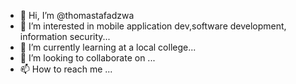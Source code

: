 - 👋 Hi, I’m @thomastafadzwa
- 👀 I’m interested in mobile application dev,software development, information security...
- 🌱 I’m currently learning at a local college...
- 💞️ I’m looking to collaborate on ...
- 📫 How to reach me ...

<!---
thomastafadzwa/thomastafadzwa is a ✨ special ✨ repository because its `README.md` (this file) appears on your GitHub profile.
You can click the Preview link to take a look at your changes.
--->
